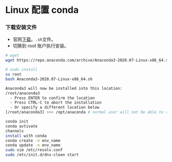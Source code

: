 # Linux 配置 conda

### 下载安装文件

-   官网[下载](https://www.anaconda.com/products/individual)。`.sh`文件。
-   切换到 root 账户执行安装。

```sh
# wget
wget https://repo.anaconda.com/archive/Anaconda3-2020.07-Linux-x86_64.sh

# sudo install
su root
bash Anaconda3-2020.07-Linux-x86_64.sh

Anaconda3 will now be installed into this location:
/root/anaconda3
  - Press ENTER to confirm the location
  - Press CTRL-C to abort the installation
  - Or specify a different location below
[/root/anaconda3] >>> /opt/anaconda # normal user will not be able to read /root

conda init
conda avtivate
channels
install with conda
conda create -n env_name
conda update -n env_name
sudo vim /etc/resolv.conf
sudo /etc/init.d/dns-clean start
```
